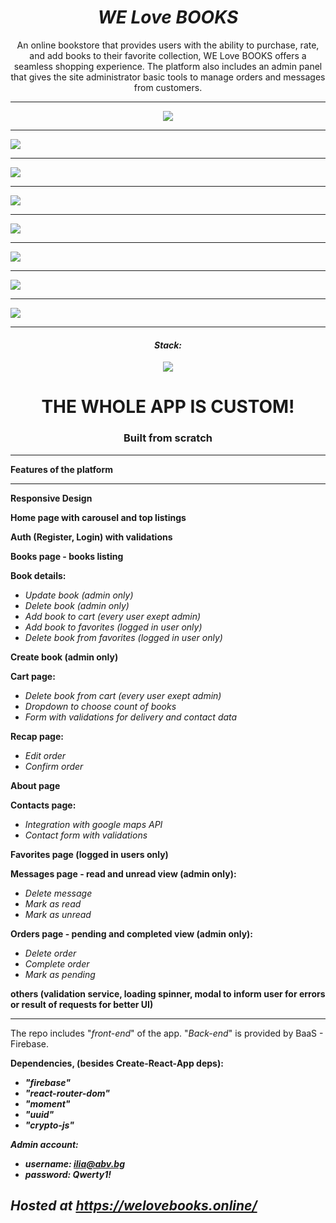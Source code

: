 <h1 align="center"><i>WE Love BOOKS</i></h1>

<p align="center"> An online bookstore that provides users with the ability to purchase, rate, and add books to their favorite collection, WE Love BOOKS offers a seamless shopping experience. The platform also includes an admin panel that gives the site administrator basic tools to manage orders and messages from customers.
</p>

<hr/>

<p align="center">
      <a href="https://welovebooks.online/">
    <img src="./images/home.jpg"/>
    <hr/>
    <img src="./images/Books.jpg"/>
    <hr/>
    <img src="./images/Details.jpg"/>
    <hr/>
    <img src="./images/About.jpg"/>
    <hr/>
    <img src="./images/Contacts.jpg"/>
    <hr/>
    <img src="./images/Cart.jpg"/>
    <hr/>
    <img src="./images/Orders.jpg"/>
    <hr/>
    <img src="./images/Messages.jpg"/>
    <hr/>
    </a>
<p>

<h4 align="center"><i>Stack: </i></h3>

<div align="center" >
<img src="./images/stack.png"/>
</div>

<h1 align="center">THE WHOLE APP IS CUSTOM!</h1>
<h3 align="center">Built from scratch</h3>

<hr/>

**Features of the platform**

<hr/>

<b>Responsive Design</b>

<b>Home page with carousel and top listings</b>

<b>Auth (Register, Login) with validations</b>

<b>Books page - books listing</b>

<b>Book details:</b>

- <i>Update book (admin only)</i>
- <i>Delete book (admin only)</i>
- <i>Add book to cart (every user exept admin)</i>
- <i>Add book to favorites (logged in user only)</i>
- <i>Delete book from favorites (logged in user only)</i>

<b>Create book (admin only)</b>

<b>Cart page:</b>

- <i>Delete book from cart (every user exept admin)</i>
- <i>Dropdown to choose count of books</i>
- <i>Form with validations for delivery and contact data</i>

<b>Recap page:</b>

- <i>Edit order</i>
- <i>Confirm order</i>

<b>About page</b>

<b>Contacts page:</b>

- <i>Integration with google maps API</i>
- <i>Contact form with validations</i>

<b>Favorites page (logged in users only)</b>

<b>Messages page - read and unread view (admin only):</b>

- <i>Delete message</i>
- <i>Mark as read</i>
- <i>Mark as unread</i>

<b>Orders page - pending and completed view (admin only):</b>

- <i>Delete order</i>
- <i>Complete order</i>
- <i>Mark as pending</i>

<b>others (validation service, loading spinner, modal to inform user for errors or result of requests for better UI)</b>

<hr/>

The repo includes "<i>front-end</i>" of the app. "<i>Back-end</i>" is provided by BaaS - Firebase.

<b>Dependencies, (besides Create-React-App deps):<b>

- <i>"firebase"<i>
- <i>"react-router-dom"<i>
- <i>"moment"<i>
- <i>"uuid"<i>
- <i>"crypto-js"<i>

<b>Admin account:<b>

- <i>username: ilia@abv.bg<i>
- <i>password: Qwerty1!<i>

<h2>Hosted at <a href="https://welovebooks.online/"/>https://welovebooks.online/</h2>
